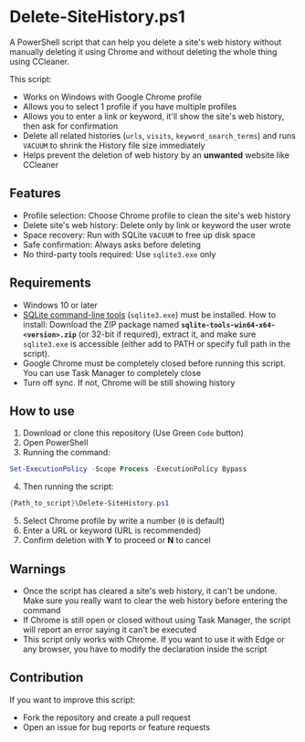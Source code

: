 # Delete-SiteHistory.ps1
A PowerShell script that can help you delete a site's web history without manually deleting it using Chrome and without deleting the whole thing using CCleaner.

This script:
- Works on Windows with Google Chrome profile
- Allows you to select 1 profile if you have multiple profiles
- Allows you to enter a link or keyword, it'll show the site's web history, then ask for confirmation
- Delete all related histories (`urls`, `visits`, `keyword_search_terms`) and runs `VACUUM` to shrink the History file size immediately
- Helps prevent the deletion of web history by an **unwanted** website like CCleaner

## Features
- Profile selection: Choose Chrome profile to clean the site's web history
- Delete site's web history: Delete only by link or keyword the user wrote
- Space recovery: Run with SQLite `VACUUM` to free up disk space
- Safe confirmation: Always asks before deleting
- No third-party tools required: Use `sqlite3.exe` only

## Requirements
- Windows 10 or later
- [SQLite command-line tools](https://www.sqlite.org/download.html) (`sqlite3.exe`) must be installed. How to install: Download the ZIP package named **`sqlite-tools-win64-x64-<version>.zip`** (or 32-bit if required), extract it, and make sure `sqlite3.exe` is accessible (either add to PATH or specify full path in the script).
- Google Chrome must be completely closed before running this script. You can use Task Manager to completely close
- Turn off sync. If not, Chrome will be still showing history

## How to use
1. Download or clone this repository (Use Green `Code` button)
2. Open PowerShell
3. Running the command:

```powershell
Set-ExecutionPolicy -Scope Process -ExecutionPolicy Bypass
```

4. Then running the script:

```powershell
{Path_to_script}\Delete-SiteHistory.ps1
```
5. Select Chrome profile by write a number (`0` is default)
6. Enter a URL or keyword (URL is recommended)
7. Confirm deletion with **Y** to proceed or **N** to cancel

##   Warnings
- Once the script has cleared a site's web history, it can't be undone. Make sure you really want to clear the web history before entering the command
- If Chrome is still open or closed without using Task Manager, the script will report an error saying it can't be executed
- This script only works with Chrome. If you want to use it with Edge or any browser, you have to modify the declaration inside the script

## Contribution
If you want to improve this script:
- Fork the repository and create a pull request
- Open an issue for bug reports or feature requests
